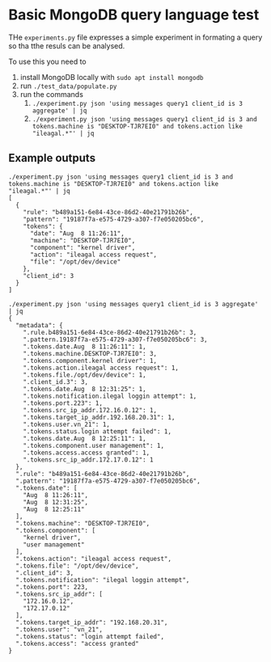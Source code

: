 # Basic MongoDB query language test 

THe `experiments.py` file expresses a simple experiment in formating a query so tha tthe resuls can be analysed. 

To use this you need to 

1. install MongoDB locally with `sudo apt install mongodb`
2. run `./test_data/populate.py`
2. run the commands
    1. `./experiment.py json 'using messages query1 client_id is 3 aggregate' | jq`
    2. `./experiment.py json 'using messages query1 client_id is 3 and tokens.machine is "DESKTOP-TJR7EI0" and tokens.action like "ileagal.*"' | jq`

## Example outputs 

```
./experiment.py json 'using messages query1 client_id is 3 and tokens.machine is "DESKTOP-TJR7EI0" and tokens.action like "ileagal.*"' | jq
[
  {
    "rule": "b489a151-6e84-43ce-86d2-40e21791b26b",
    "pattern": "19187f7a-e575-4729-a307-f7e050205bc6",
    "tokens": {
      "date": "Aug  8 11:26:11",
      "machine": "DESKTOP-TJR7EI0",
      "component": "kernel driver",
      "action": "ileagal access request",
      "file": "/opt/dev/device"
    },
    "client_id": 3
  }
]
```

```
./experiment.py json 'using messages query1 client_id is 3 aggregate' | jq
{
  "metadata": {
    ".rule.b489a151-6e84-43ce-86d2-40e21791b26b": 3,
    ".pattern.19187f7a-e575-4729-a307-f7e050205bc6": 3,
    ".tokens.date.Aug  8 11:26:11": 1,
    ".tokens.machine.DESKTOP-TJR7EI0": 3,
    ".tokens.component.kernel driver": 1,
    ".tokens.action.ileagal access request": 1,
    ".tokens.file./opt/dev/device": 1,
    ".client_id.3": 3,
    ".tokens.date.Aug  8 12:31:25": 1,
    ".tokens.notification.ilegal loggin attempt": 1,
    ".tokens.port.223": 1,
    ".tokens.src_ip_addr.172.16.0.12": 1,
    ".tokens.target_ip_addr.192.168.20.31": 1,
    ".tokens.user.vn_21": 1,
    ".tokens.status.login attempt failed": 1,
    ".tokens.date.Aug  8 12:25:11": 1,
    ".tokens.component.user management": 1,
    ".tokens.access.access granted": 1,
    ".tokens.src_ip_addr.172.17.0.12": 1
  },
  ".rule": "b489a151-6e84-43ce-86d2-40e21791b26b",
  ".pattern": "19187f7a-e575-4729-a307-f7e050205bc6",
  ".tokens.date": [
    "Aug  8 11:26:11",
    "Aug  8 12:31:25",
    "Aug  8 12:25:11"
  ],
  ".tokens.machine": "DESKTOP-TJR7EI0",
  ".tokens.component": [
    "kernel driver",
    "user management"
  ],
  ".tokens.action": "ileagal access request",
  ".tokens.file": "/opt/dev/device",
  ".client_id": 3,
  ".tokens.notification": "ilegal loggin attempt",
  ".tokens.port": 223,
  ".tokens.src_ip_addr": [
    "172.16.0.12",
    "172.17.0.12"
  ],
  ".tokens.target_ip_addr": "192.168.20.31",
  ".tokens.user": "vn_21",
  ".tokens.status": "login attempt failed",
  ".tokens.access": "access granted"
}
```

